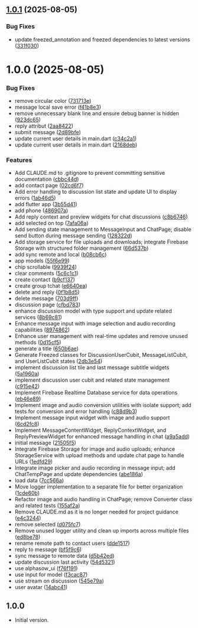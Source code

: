 ## [1.0.1](https://github.com/alpha-sow/chat-app/compare/v1.0.0...v1.0.1) (2025-08-05)


### Bug Fixes

* update freezed_annotation and freezed dependencies to latest versions ([331f030](https://github.com/alpha-sow/chat-app/commit/331f030624b1258da0ac867cb12c56e456d9e812))

# 1.0.0 (2025-08-05)


### Bug Fixes

*  remove circular color ([731713e](https://github.com/alpha-sow/chat-app/commit/731713e6212dab75868bf6c8140577f50558f1c5))
* message local save error ([f41b8e3](https://github.com/alpha-sow/chat-app/commit/f41b8e3ddd35b916bc29c19bfa816499d9184a37))
* remove unnecessary blank line and ensure debug banner is hidden ([923dc65](https://github.com/alpha-sow/chat-app/commit/923dc658ef8adb01faff967b229fa222a7729b47))
* reply attribut ([2aa8422](https://github.com/alpha-sow/chat-app/commit/2aa8422719a2922d1253e4442d9005ed2652d1ac))
* submit message ([2d89bfe](https://github.com/alpha-sow/chat-app/commit/2d89bfef2f2054e65f81820fb745f109c2cca47b))
* update current user details in main.dart ([c34c2a1](https://github.com/alpha-sow/chat-app/commit/c34c2a1ae27dd1867a9cc198913576cbb39ac5a3))
* update current user details in main.dart ([2168deb](https://github.com/alpha-sow/chat-app/commit/2168deb10d1f29a8fbb0b2dc19ac6b758758b4e4))


### Features

* Add CLAUDE.md to .gitignore to prevent committing sensitive documentation ([cbbc44d](https://github.com/alpha-sow/chat-app/commit/cbbc44d998b21c21bf30b027bb178fbc5ee66770))
* add contact page ([02cd6f7](https://github.com/alpha-sow/chat-app/commit/02cd6f72425419c28c8b522cfd1cac5f65a80495))
* Add error handling to discussion list state and update UI to display errors ([1ab46d5](https://github.com/alpha-sow/chat-app/commit/1ab46d58afff319e744dfef6c40da5c2d58c13aa))
* add flutter app ([3b55d41](https://github.com/alpha-sow/chat-app/commit/3b55d419f8b1defc18e549ec01146dc1fb5e1023))
* add phone ([486907a](https://github.com/alpha-sow/chat-app/commit/486907afe10456bae9b939a1d31a77502cd448c6))
* Add reply context and preview widgets for chat discussions ([c8b6746](https://github.com/alpha-sow/chat-app/commit/c8b6746fe9033449dfea4f58c337977f4d2a8cce))
* add selected on top ([7afa06a](https://github.com/alpha-sow/chat-app/commit/7afa06aca58f55a8e8757381a89b00d9291ecedb))
* Add sending state management to MessageInput and ChatPage; disable send button during message sending ([128322d](https://github.com/alpha-sow/chat-app/commit/128322db49f4197136210ebaac90be0ae9938828))
* Add storage service for file uploads and downloads; integrate Firebase Storage with structured folder management ([66d537b](https://github.com/alpha-sow/chat-app/commit/66d537b5c4b2f02a3abbb26f2e740bd75ebfb24b))
* add sync remote and local ([b08cb6c](https://github.com/alpha-sow/chat-app/commit/b08cb6c1ef7f62e8b821d75093fea23e6805d94e))
* app models ([55f6e99](https://github.com/alpha-sow/chat-app/commit/55f6e993be2a96bb28c80aff31e4af98d3efb05e))
* chip scrollable ([9939f24](https://github.com/alpha-sow/chat-app/commit/9939f244098bbd02861e8155b2db0404f86fdb8a))
* clear comments ([5c6c1c1](https://github.com/alpha-sow/chat-app/commit/5c6c1c1a422b35dc0dc2dbc0ae43f35447e8dc91))
* create contact ([b9cf137](https://github.com/alpha-sow/chat-app/commit/b9cf137b6586d9670e6ba9f316701709d73152b1))
* create group tchat ([e6640ea](https://github.com/alpha-sow/chat-app/commit/e6640ea433d1a0c4e31faf4eb2ac809f28733871))
* delete and reply ([0f1b8d5](https://github.com/alpha-sow/chat-app/commit/0f1b8d5258968f9be64517cd9dc73f9c5c76a2fd))
* delete message ([703d9ff](https://github.com/alpha-sow/chat-app/commit/703d9ffd689a9b4684ad0bb045cb34e4190baf29))
* discussion page ([cfbd783](https://github.com/alpha-sow/chat-app/commit/cfbd783a483d5fcc241c7c68dcaf027b8beb24a0))
* enhance discussion model with type support and update related services ([8b69c81](https://github.com/alpha-sow/chat-app/commit/8b69c81195b88cd4ad9b9d1a3f2d9cef7ccb38f5))
* Enhance message input with image selection and audio recording capabilities ([8974862](https://github.com/alpha-sow/chat-app/commit/89748622c5e3f6095daba7ca35aa4854b17de162))
* Enhance user management with real-time updates and remove unused methods ([0d15cf5](https://github.com/alpha-sow/chat-app/commit/0d15cf5467504b480b6a3cbbee76ba677806e222))
* generate a title ([650b6ae](https://github.com/alpha-sow/chat-app/commit/650b6aedcf39c697f4b15df9f054929d23d2d550))
* Generate Freezed classes for DiscussionUserCubit, MessageListCubit, and UserListCubit states ([2db3e54](https://github.com/alpha-sow/chat-app/commit/2db3e5483c20696844aef98ed4abc613f0b0bca7))
* implement discussion list tile and last message subtitle widgets ([5a1960a](https://github.com/alpha-sow/chat-app/commit/5a1960a545aacf7c82e6e682c7a0614e899a8b4b))
* implement discussion user cubit and related state management ([c915e42](https://github.com/alpha-sow/chat-app/commit/c915e422f1e3ddeb5112a287e40834646bd0e5e7))
* Implement Firebase Realtime Database service for data operations ([eb46e89](https://github.com/alpha-sow/chat-app/commit/eb46e8940fc50c1d7a045dc0be08cd5f90c4c3be))
* Implement image and audio conversion utilities with isolate support; add tests for conversion and error handling ([c88d9b3](https://github.com/alpha-sow/chat-app/commit/c88d9b3b32e2d58cbcf58264189c27d2a8b90bd9))
* Implement message input widget with image and audio support ([6cd2fc8](https://github.com/alpha-sow/chat-app/commit/6cd2fc86a73cdc31ef3b4384e90694c97a29200e))
* Implement MessageContentWidget, ReplyContextWidget, and ReplyPreviewWidget for enhanced message handling in chat ([a9a5add](https://github.com/alpha-sow/chat-app/commit/a9a5add98dbd962d97d6c68e04b0ddeb3efeb00a))
* initial message ([21505f5](https://github.com/alpha-sow/chat-app/commit/21505f54d56833c5bbc21b7b6a76a7f0a255c8d0))
* Integrate Firebase Storage for image and audio uploads; enhance StorageService with upload methods and update chat page to handle URLs ([1edfd29](https://github.com/alpha-sow/chat-app/commit/1edfd29d47574a4c678d6a0a1d135d7f6fd4362a))
* Integrate image picker and audio recording in message input; add ChatTempPage and update dependencies ([abe186a](https://github.com/alpha-sow/chat-app/commit/abe186a153ec99970c1c6da5ea2703e8b3726dec))
* load data ([7cc566a](https://github.com/alpha-sow/chat-app/commit/7cc566aed48c1bb74570857fbca2548e0818f470))
* Move logger implementation to a separate file for better organization ([1cde60b](https://github.com/alpha-sow/chat-app/commit/1cde60b644409970f304cfe48a7fce182f2626d2))
* Refactor image and audio handling in ChatPage; remove Converter class and related tests ([155af2a](https://github.com/alpha-sow/chat-app/commit/155af2a24e071c0737c9ef045eeb6b3b8a5b4bdd))
* Remove CLAUDE.md as it is no longer needed for project guidance ([e4c3244](https://github.com/alpha-sow/chat-app/commit/e4c324463564fa98981430dbdf3de39574a1453d))
* remove selected ([d075fc7](https://github.com/alpha-sow/chat-app/commit/d075fc791d57226b6fb35358183834ef256681cc))
* Remove unused logger utility and clean up imports across multiple files ([ed8be78](https://github.com/alpha-sow/chat-app/commit/ed8be782f14df191ee977fd45334059d2dac033b))
* rename remote path to contact users ([dde1517](https://github.com/alpha-sow/chat-app/commit/dde1517319b152e40c0e622fb2cdf9f4d1645666))
* reply to message ([bf5f9c6](https://github.com/alpha-sow/chat-app/commit/bf5f9c63575379aadf146e4e290569132ec0e30c))
* sync message to remote data ([d5b42ed](https://github.com/alpha-sow/chat-app/commit/d5b42ed26244b2778e20d3da15db53bef5aeda7f))
* update discussion last activity ([54d5321](https://github.com/alpha-sow/chat-app/commit/54d5321164d70ed4c1f83770f3709f9a71d3ee3a))
* use alphasow_ui ([f76f191](https://github.com/alpha-sow/chat-app/commit/f76f191c23f01a725e38a6447fc2dc017048ff92))
* use input for model ([f3cac87](https://github.com/alpha-sow/chat-app/commit/f3cac8709ced9e3c237d9c08e318d2d61429141a))
* use stream on discussion ([545e79a](https://github.com/alpha-sow/chat-app/commit/545e79a7190d60afc41f1c62a823f3bd7734ac2b))
* user avatar ([14abc41](https://github.com/alpha-sow/chat-app/commit/14abc41a1e6ee99658d445f8d7262451b98824b2))

## 1.0.0

- Initial version.
